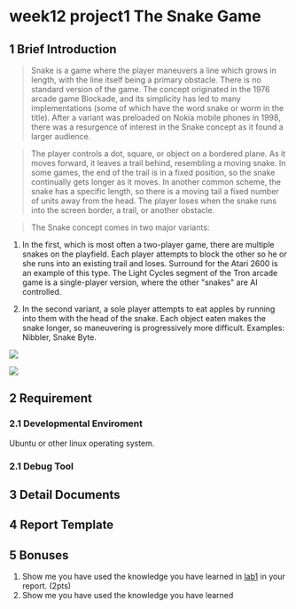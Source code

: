 # week12 project1 The Snake Game

## 1 Brief Introduction

> Snake is a game where the player maneuvers a line which grows in length, with the line itself being a primary obstacle. There is no standard version of the game. The concept originated in the 1976 arcade game Blockade, and its simplicity has led to many implementations (some of which have the word snake or worm in the title). After a variant was preloaded on Nokia mobile phones in 1998, there was a resurgence of interest in the Snake concept as it found a larger audience.

> The player controls a dot, square, or object on a bordered plane. As it moves forward, it leaves a trail behind, resembling a moving snake. In some games, the end of the trail is in a fixed position, so the snake continually gets longer as it moves. In another common scheme, the snake has a specific length, so there is a moving tail a fixed number of units away from the head. The player loses when the snake runs into the screen border, a trail, or another obstacle.

> The Snake concept comes in two major variants:

1. In the first, which is most often a two-player game, there are multiple snakes on the playfield. Each player attempts to block the other so he or she runs into an existing trail and loses. Surround for the Atari 2600 is an example of this type. The Light Cycles segment of the Tron arcade game is a single-player version, where the other "snakes" are AI controlled.

2. In the second variant, a sole player attempts to eat apples by running into them with the head of the snake. Each object eaten makes the snake longer, so maneuvering is progressively more difficult. Examples: Nibbler, Snake Byte.

![](https://upload.wikimedia.org/wikipedia/commons/thumb/6/6f/Matopeli_telmac_1800.JPG/330px-Matopeli_telmac_1800.JPG)


![](https://upload.wikimedia.org/wikipedia/en/0/04/Snake_trs-80.jpg)

## 2 Requirement

### 2.1 Developmental Enviroment

Ubuntu or other linux operating system.

### 2.1 Debug Tool

## 3 Detail Documents

## 4 Report Template

## 5 Bonuses

1. Show me you have used the knowledge you have learned in [lab1](https://github.com/wujr5/c-and-cpp-language-learning/issues/12) in your report. (2pts)
2. Show me you have used the knowledge you have learned 


